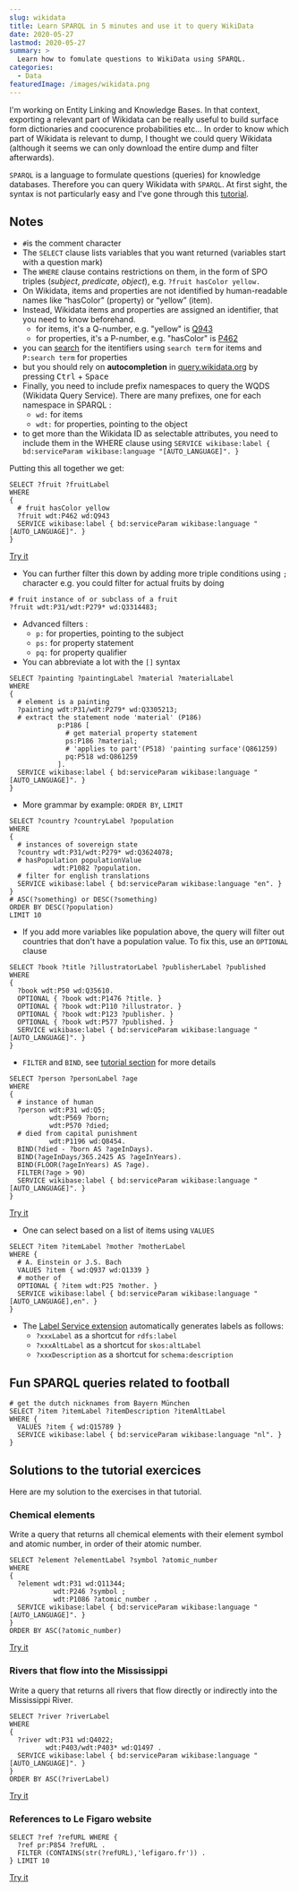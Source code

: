 ```yaml
---
slug: wikidata
title: Learn SPARQL in 5 minutes and use it to query WikiData
date: 2020-05-27
lastmod: 2020-05-27
summary: >
  Learn how to fomulate questions to WikiData using SPARQL.
categories:
  - Data
featuredImage: /images/wikidata.png
---
```


I'm working on Entity Linking and Knowledge Bases.
In that context, exporting a relevant part of Wikidata can be really useful to build surface form dictionaries and coocurence probabilities etc...
In order to know which part of Wikidata is relevant to dump, I thought we could query Wikidata (although it seems we can only download the entire dump and filter afterwards).

`SPARQL` is a language to formulate questions (queries) for knowledge databases.
Therefore you can query Wikidata with `SPARQL`.
At first sight, the syntax is not particularly easy and I've gone through this [tutorial](https://m.wikidata.org/wiki/Special:MyLanguage/Wikidata:SPARQL_tutorial).

## Notes

- `#`is the comment character
- The `SELECT` clause lists variables that you want returned (variables start with a question mark)
- The `WHERE` clause contains restrictions on them, in the form of SPO triples (_subject_, _predicate_, _object_), e.g. `?fruit hasColor yellow.`
- On Wikidata, items and properties are not identified by human-readable names like “hasColor” (property) or “yellow” (item).
- Instead, Wikidata items and properties are assigned an identifier, that you need to know beforehand.
  - for items, it's a Q-number, e.g. "yellow" is [Q943](https://m.wikidata.org/wiki/Q943)
  - for properties, it's a P-number, e.g. "hasColor" is [P462](https://m.wikidata.org/wiki/Property:P462)
- you can [search](https://m.wikidata.org/wiki/Special:Search) for the itentifiers using `search term` for items and `P:search term` for properties
- but you should rely on **autocompletion** in [query.wikidata.org](https://query.wikidata.org/) by pressing <kbd>Ctrl</kbd> + <kbd>Space</kbd>
- Finally, you need to include prefix namespaces to query the WQDS (Wikidata Query Service). There are many prefixes, one for each namespace in SPARQL :
  - `wd:` for items
  - `wdt:` for properties, pointing to the object
- to get more than the Wikidata ID as selectable attributes, you need to include them in the WHERE clause using `SERVICE wikibase:label { bd:serviceParam wikibase:language "[AUTO_LANGUAGE]". }`

Putting this all together we get:

```sparql
SELECT ?fruit ?fruitLabel
WHERE
{
  # fruit hasColor yellow
  ?fruit wdt:P462 wd:Q943
  SERVICE wikibase:label { bd:serviceParam wikibase:language "[AUTO_LANGUAGE]". }
}
```

[Try it](https://query.wikidata.org/#SELECT%20%3Ffruit%20%3FfruitLabel%0AWHERE%0A%7B%0A%20%20%23%20fruit%20hasColor%20yellow%0A%20%20%3Ffruit%20wdt%3AP462%20wd%3AQ943%0A%20%20SERVICE%20wikibase%3Alabel%20%7B%20bd%3AserviceParam%20wikibase%3Alanguage%20%22%5BAUTO_LANGUAGE%5D%22.%20%7D%0A%7D)

- You can further filter this down by adding more triple conditions using `;` character
e.g. you could filter for actual fruits by doing

```sparql
# fruit instance of or subclass of a fruit
?fruit wdt:P31/wdt:P279* wd:Q3314483;
```

- Advanced filters :
  - `p:` for properties, pointing to the subject
  - `ps:` for property statement
  - `pq:` for property qualifier
- You can abbreviate a lot with the `[]` syntax

```sparql
SELECT ?painting ?paintingLabel ?material ?materialLabel
WHERE
{
  # element is a painting
  ?painting wdt:P31/wdt:P279* wd:Q3305213;
  # extract the statement node 'material' (P186)
            p:P186 [
              # get material property statement
              ps:P186 ?material;
              # 'applies to part'(P518) 'painting surface'(Q861259)
              pq:P518 wd:Q861259
            ].
  SERVICE wikibase:label { bd:serviceParam wikibase:language "[AUTO_LANGUAGE]". }
}
```

- More grammar by example: `ORDER BY`, `LIMIT`

```sparql
SELECT ?country ?countryLabel ?population
WHERE
{
  # instances of sovereign state
  ?country wdt:P31/wdt:P279* wd:Q3624078;
  # hasPopulation populationValue
           wdt:P1082 ?population.
  # filter for english translations
  SERVICE wikibase:label { bd:serviceParam wikibase:language "en". }
}
# ASC(?something) or DESC(?something)
ORDER BY DESC(?population)
LIMIT 10
```

- If you add more variables like population above, the query will filter out
countries that don't have a population value. To fix this, use an `OPTIONAL` clause

```sparql
SELECT ?book ?title ?illustratorLabel ?publisherLabel ?published
WHERE
{
  ?book wdt:P50 wd:Q35610.
  OPTIONAL { ?book wdt:P1476 ?title. }
  OPTIONAL { ?book wdt:P110 ?illustrator. }
  OPTIONAL { ?book wdt:P123 ?publisher. }
  OPTIONAL { ?book wdt:P577 ?published. }
  SERVICE wikibase:label { bd:serviceParam wikibase:language "[AUTO_LANGUAGE]". }
}
```

- `FILTER` and `BIND`, see [tutorial section](https://m.wikidata.org/wiki/Wikidata:SPARQL_tutorial#Expressions,_FILTER_and_BIND) for more details

```sparql
SELECT ?person ?personLabel ?age
WHERE
{
  # instance of human
  ?person wdt:P31 wd:Q5;
          wdt:P569 ?born;
          wdt:P570 ?died;
  # died from capital punishment
          wdt:P1196 wd:Q8454.
  BIND(?died - ?born AS ?ageInDays).
  BIND(?ageInDays/365.2425 AS ?ageInYears).
  BIND(FLOOR(?ageInYears) AS ?age).
  FILTER(?age > 90)
  SERVICE wikibase:label { bd:serviceParam wikibase:language "[AUTO_LANGUAGE]". }
}
```

[Try it](https://query.wikidata.org/#SELECT%20%3Fperson%20%3FpersonLabel%20%3Fage%0AWHERE%0A%7B%0A%20%20%23%20instance%20of%20human%0A%20%20%3Fperson%20wdt%3AP31%20wd%3AQ5%3B%0A%20%20%20%20%20%20%20%20%20%20wdt%3AP569%20%3Fborn%3B%0A%20%20%20%20%20%20%20%20%20%20wdt%3AP570%20%3Fdied%3B%0A%20%20%23%20died%20from%20capital%20punishment%0A%20%20%20%20%20%20%20%20%20%20wdt%3AP1196%20wd%3AQ8454.%0A%20%20BIND%28%3Fdied%20-%20%3Fborn%20AS%20%3FageInDays%29.%0A%20%20BIND%28%3FageInDays%2F365.2425%20AS%20%3FageInYears%29.%0A%20%20BIND%28FLOOR%28%3FageInYears%29%20AS%20%3Fage%29.%0A%20%20FILTER%28%3Fage%20%3E%2090%29%0A%20%20SERVICE%20wikibase%3Alabel%20%7B%20bd%3AserviceParam%20wikibase%3Alanguage%20%22%5BAUTO_LANGUAGE%5D%22.%20%7D%0A%7D)

- One can select based on a list of items using `VALUES`

```sparql
SELECT ?item ?itemLabel ?mother ?motherLabel
WHERE {
  # A. Einstein or J.S. Bach
  VALUES ?item { wd:Q937 wd:Q1339 }
  # mother of
  OPTIONAL { ?item wdt:P25 ?mother. }
  SERVICE wikibase:label { bd:serviceParam wikibase:language "[AUTO_LANGUAGE],en". }
}
```

- The [Label Service extension](https://www.mediawiki.org/wiki/Wikidata_Query_Service/User_Manual#Label_service) automatically generates labels as follows:
  - `?xxxLabel` as a shortcut for `rdfs:label`
  - `?xxxAltLabel` as a shortcut for `skos:altLabel`
  - `?xxxDescription` as a shortcut for `schema:description`

## Fun SPARQL queries related to football

```sparql
# get the dutch nicknames from Bayern München
SELECT ?item ?itemLabel ?itemDescription ?itemAltLabel
WHERE {
  VALUES ?item { wd:Q15789 }
  SERVICE wikibase:label { bd:serviceParam wikibase:language "nl". }
}
```

## Solutions to the tutorial exercices

Here are my solution to the exercises in that tutorial.

### Chemical elements

Write a query that returns all chemical elements with their element symbol and atomic number, in order of their atomic number.

```sparql
SELECT ?element ?elementLabel ?symbol ?atomic_number
WHERE
{
  ?element wdt:P31 wd:Q11344;
           wdt:P246 ?symbol ;
           wdt:P1086 ?atomic_number .
  SERVICE wikibase:label { bd:serviceParam wikibase:language "[AUTO_LANGUAGE]". }
}
ORDER BY ASC(?atomic_number)
```

[Try it](https://query.wikidata.org/#SELECT%20%3Felement%20%3FelementLabel%20%3Fsymbol%20%3Fatomic_number%0AWHERE%0A%7B%0A%20%20%3Felement%20wdt%3AP31%20wd%3AQ11344%3B%0A%20%20%20%20%20%20%20%20%20%20%20wdt%3AP246%20%3Fsymbol%20%3B%0A%20%20%20%20%20%20%20%20%20%20%20wdt%3AP1086%20%3Fatomic_number%20.%0A%20%20SERVICE%20wikibase%3Alabel%20%7B%20bd%3AserviceParam%20wikibase%3Alanguage%20%22%5BAUTO_LANGUAGE%5D%22.%20%7D%0A%7D%0AORDER%20BY%20ASC%28%3Fatomic_number%29)

### Rivers that flow into the Mississippi

Write a query that returns all rivers that flow directly or indirectly into the Mississippi River.

```sparql
SELECT ?river ?riverLabel
WHERE
{
  ?river wdt:P31 wd:Q4022;
         wdt:P403/wdt:P403* wd:Q1497 .
  SERVICE wikibase:label { bd:serviceParam wikibase:language "[AUTO_LANGUAGE]". }
}
ORDER BY ASC(?riverLabel)
```

[Try it](https://query.wikidata.org/#SELECT%20%3Friver%20%3FriverLabel%0AWHERE%0A%7B%0A%20%20%3Friver%20wdt%3AP31%20wd%3AQ4022%3B%0A%20%20%20%20%20%20%20%20%20wdt%3AP403%2Fwdt%3AP403%2a%20wd%3AQ1497.%0A%20%20SERVICE%20wikibase%3Alabel%20%7B%20bd%3AserviceParam%20wikibase%3Alanguage%20%22%5BAUTO_LANGUAGE%5D%22.%20%7D%0A%7D%0AORDER%20BY%20ASC%28%3FriverLabel%29%0A%0A%0A)

### References to Le Figaro website

```sparql
SELECT ?ref ?refURL WHERE {
  ?ref pr:P854 ?refURL .
  FILTER (CONTAINS(str(?refURL),'lefigaro.fr')) .
} LIMIT 10
```

[Try it](https://query.wikidata.org/#SELECT%20%3Fref%20%3FrefURL%20WHERE%20%7B%0A%20%20%3Fref%20pr%3AP854%20%3FrefURL%20.%0A%20%20FILTER%20%28CONTAINS%28str%28%3FrefURL%29%2C%27lefigaro.fr%27%29%29%20.%20%20%20%20%20%20%20%0A%7D%20LIMIT%2010)
